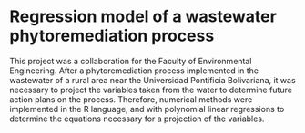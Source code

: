 # Regression model of a wastewater phytoremediation process


This project was a collaboration for the Faculty of Environmental Engineering. After a phytoremediation process implemented in the wastewater of a rural area near the Universidad Pontificia Bolivariana, it was necessary to project the variables taken from the water to determine future action plans on the process. Therefore, numerical methods were implemented in the R language, and with polynomial linear regressions to determine the equations necessary for a projection of the variables.

